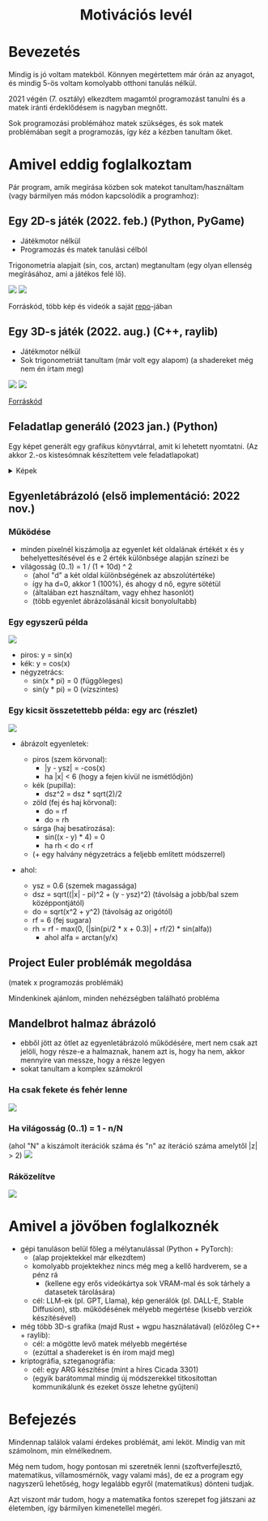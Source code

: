 <div align="center">
    <h1>Motivációs levél</h1>
</div>

# Bevezetés
Mindig is jó voltam matekból. Könnyen megértettem már órán az anyagot, és mindig 5-ös voltam komolyabb otthoni tanulás nélkül.

2021 végén (7. osztály) elkezdtem magamtól programozást tanulni és a matek iránti érdeklődésem is nagyban megnőtt.

Sok programozási problémához matek szükséges, és sok matek problémában segít a programozás, így kéz a kézben tanultam őket.

# Amivel eddig foglalkoztam
Pár program, amik megírása közben sok matekot tanultam/használtam (vagy bármilyen más módon kapcsolódik a programhoz):

## Egy 2D-s játék (2022. feb.) (Python, PyGame)
- Játékmotor nélkül
- Programozás és matek tanulási célból

Trigonometria alapjait (sin, cos, arctan) megtanultam (egy olyan ellenség megírásához, ami a játékos felé lő).

<img src="https://github.com/Krist0FF-T/ttk_talentum/blob/main/images/2d_1.png"/>
<img src="https://github.com/Krist0FF-T/ttk_talentum/blob/main/images/2d_2.png"/>

Forráskód, több kép és videók a saját [repo](https://github.com/Krist0FF-T/supermuki)-jában

## Egy 3D-s játék (2022. aug.) (C++, raylib)
- Játékmotor nélkül
- Sok trigonometriát tanultam (már volt egy alapom) (a shadereket még nem én írtam meg)

<img src="https://github.com/Krist0FF-T/ttk_talentum/blob/main/images/3d.png"/>
<img src="https://github.com/Krist0FF-T/stuff/blob/main/minecraft_clone/0_0_6/screenshots/screenshot002.png"/>

[Forráskód](https://github.com/Krist0FF-T/stuff/tree/main/minecraft_clone)

## Feladatlap generáló (2023 jan.) (Python)
Egy képet generált egy grafikus könyvtárral, amit ki lehetett nyomtatni. (Az akkor 2.-os kistesómnak készítettem vele feladatlapokat)

<details>
    <summary>Képek</summary>
    <img src="https://github.com/Krist0FF-T/ttk_talentum/blob/main/images/feladatlap_1.png"/>
    <img src="https://github.com/Krist0FF-T/ttk_talentum/blob/main/images/feladatlap_2.png"/>
</details>

## Egyenletábrázoló (első implementáció: 2022 nov.)
### Működése
- minden pixelnél kiszámolja az egyenlet két oldalának értékét x és y behelyettesítésével és e 2 érték különbsége alapján színezi be
- világosság (0..1) = 1 / (1 + 10d) ^ 2
    - (ahol "d" a két oldal különbségének az abszolútértéke)
    - így ha d=0, akkor 1 (100%), és ahogy d nő, egyre sötétül
    - (általában ezt használtam, vagy ehhez hasonlót)
    - (több egyenlet ábrázolásánál kicsit bonyolultabb)

### Egy egyszerű példa
<img src="https://github.com/Krist0FF-T/ttk_talentum/blob/main/images/eq_sin_cos.png"/>

- piros: y = sin(x)
- kék: y = cos(x)
- négyzetrács:
    - sin(x * pi) = 0 (függőleges)
    - sin(y * pi) = 0 (vízszintes)

### Egy kicsit összetettebb példa: egy arc (részlet)
<img src="https://github.com/Krist0FF-T/ttk_talentum/blob/main/images/eq_face.png"/>

- ábrázolt egyenletek:
    - piros (szem körvonal):
        - |y - ysz| = -cos(x)
        - ha |x| < 6 (hogy a fejen kívül ne ismétlődjön)
    - kék (pupilla):
        - dsz^2 = dsz * sqrt(2)/2
    - zöld (fej és haj körvonal):
        - do = rf
        - do = rh
    - sárga (haj besatírozása):
        - sin((x - y) * 4) = 0
        - ha rh < do < rf
    - (+ egy halvány négyzetrács a feljebb említett módszerrel)

- ahol:
    - ysz = 0.6 (szemek magassága)
    - dsz = sqrt((|x| - pi)^2 + (y - ysz)^2) (távolság a jobb/bal szem középpontjától)
    - do = sqrt(x^2 + y^2) (távolság az origótól)
    - rf = 6 (fej sugara)
    - rh = rf - max(0, (|sin(pi/2 * x + 0.3)| + rf/2) * sin(alfa))
        - ahol alfa = arctan(y/x)


## Project Euler problémák megoldása
(matek x programozás problémák)

Mindenkinek ajánlom, minden nehézségben található probléma

## Mandelbrot halmaz ábrázoló
- ebből jött az ötlet az egyenletábrázoló működésére, mert nem csak azt jelöli, hogy része-e a halmaznak, hanem azt is, hogy ha nem, akkor mennyire van messze, hogy a része legyen
- sokat tanultam a komplex számokról

### Ha csak fekete és fehér lenne
<img src="https://github.com/Krist0FF-T/ttk_talentum/blob/main/images/mandelbrot_1.png"/>

### Ha világosság (0..1) = 1 - n/N
(ahol "N" a kiszámolt iterációk száma és "n" az iteráció száma amelytől |z| > 2)
<img src="https://github.com/Krist0FF-T/ttk_talentum/blob/main/images/mandelbrot_2.png"/>

### Ráközelítve
<img src="https://github.com/Krist0FF-T/ttk_talentum/blob/main/images/mandelbrot_3.png"/>

# Amivel a jövőben foglalkoznék
- gépi tanuláson belül főleg a mélytanulással (Python + PyTorch):
    - (alap projektekkel már elkezdtem)
    - komolyabb projektekhez nincs még meg a kellő hardverem, se a pénz rá
        - (kellene egy erős videókártya sok VRAM-mal és sok tárhely a datasetek tárolására)
    - cél: LLM-ek (pl. GPT, Llama), kép generálók (pl. DALL-E, Stable Diffusion), stb. működésének mélyebb megértése (kisebb verziók készítésével)
- még több 3D-s grafika (majd Rust + wgpu használatával) (előzőleg C++ + raylib):
    - cél: a mögötte levő matek mélyebb megértése
    - (ezúttal a shadereket is én írom majd meg)
- kriptográfia, szteganográfia:
    - cél: egy ARG készítése (mint a híres Cicada 3301)
    - (egyik barátommal mindig új módszerekkel titkosítottan kommunikálunk és ezeket össze lehetne gyűjteni)

# Befejezés
Mindennap találok valami érdekes problémát, ami leköt. Mindig van mit számolnom, min elmélkednem.

Még nem tudom, hogy pontosan mi szeretnék lenni (szoftverfejlesztő, matematikus, villamosmérnök, vagy valami más), de ez a program egy nagyszerű lehetőség, hogy legalább egyről (matematikus) dönteni tudjak.

Azt viszont már tudom, hogy a matematika fontos szerepet fog játszani az életemben, így bármilyen kimenetellel megéri.
